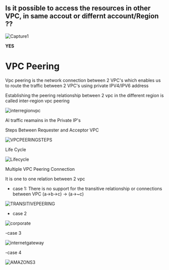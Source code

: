 ## Is it possible to access the resources in other VPC, in same accout or differnt account/Region ??</font>

![Capture1](https://user-images.githubusercontent.com/28533352/121317539-05e99100-c928-11eb-9407-6467dd379036.PNG)

**YES** 


#  VPC Peering

Vpc peering is the network connection between 2 VPC's which enables us to route the traffic between 2 VPC's using private IPV4/IPV6 address

Establishing the peering relationship between 2 vpc in the different region is called inter-region vpc peering

![interregionvpc](https://user-images.githubusercontent.com/28533352/121317661-24e82300-c928-11eb-8ccc-4db62df6de28.PNG)

Al traffic reamains in the Private IP's

Steps Between Requester and Acceptor VPC

![VPCPEERINGSTEPS](https://user-images.githubusercontent.com/28533352/121318830-3da50880-c929-11eb-82b1-d87e0ace55cb.PNG)


Life Cycle

![Lifecycle](https://user-images.githubusercontent.com/28533352/121322688-d2f5cc00-c92c-11eb-9b1d-15df1d4c62af.PNG)

Multiple VPC Peering Connection

It is one to one relation between 2 vpc
- case 1: There is no support for the transitive relationship or connections between VPC
(a->b->c) -> (a->~c)

![TRANSITIVEPEERING](https://user-images.githubusercontent.com/28533352/121323834-c9209880-c92d-11eb-92e3-858d8e74a5cb.PNG)

- case 2

![corporate](https://user-images.githubusercontent.com/28533352/121324633-87442200-c92e-11eb-860d-3d9a38be32ae.PNG)

-case 3 

![internetgateway](https://user-images.githubusercontent.com/28533352/121324777-ac389500-c92e-11eb-8cd8-17ad495f86de.PNG)

-case 4

![AMAZONS3](https://user-images.githubusercontent.com/28533352/121325079-ef930380-c92e-11eb-8bc5-532e4b0dda45.PNG)

